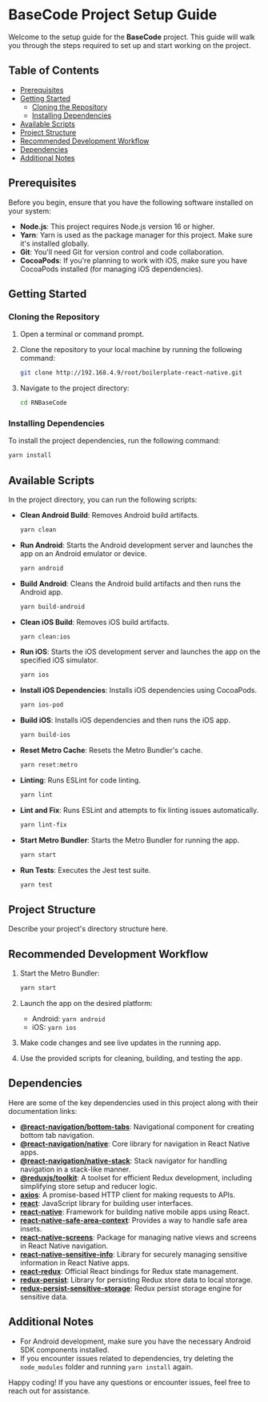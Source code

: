 # BaseCode Project Setup Guide

Welcome to the setup guide for the **BaseCode** project. This guide will walk you through the steps required to set up and start working on the project.

## Table of Contents

- [Prerequisites](#prerequisites)
- [Getting Started](#getting-started)
  - [Cloning the Repository](#cloning-the-repository)
  - [Installing Dependencies](#installing-dependencies)
- [Available Scripts](#available-scripts)
- [Project Structure](#project-structure)
- [Recommended Development Workflow](#recommended-development-workflow)
- [Dependencies](#dependencies)
- [Additional Notes](#additional-notes)

## Prerequisites

Before you begin, ensure that you have the following software installed on your system:

- **Node.js**: This project requires Node.js version 16 or higher.
- **Yarn**: Yarn is used as the package manager for this project. Make sure it's installed globally.
- **Git**: You'll need Git for version control and code collaboration.
- **CocoaPods**: If you're planning to work with iOS, make sure you have CocoaPods installed (for managing iOS dependencies).

## Getting Started

### Cloning the Repository

1. Open a terminal or command prompt.

2. Clone the repository to your local machine by running the following command:

   ```bash
   git clone http://192.168.4.9/root/boilerplate-react-native.git
   ```

3. Navigate to the project directory:

   ```bash
   cd RNBaseCode
   ```

### Installing Dependencies

To install the project dependencies, run the following command:

```bash
yarn install
```

## Available Scripts

In the project directory, you can run the following scripts:

- **Clean Android Build**: Removes Android build artifacts.

  ```bash
  yarn clean
  ```

- **Run Android**: Starts the Android development server and launches the app on an Android emulator or device.

  ```bash
  yarn android
  ```

- **Build Android**: Cleans the Android build artifacts and then runs the Android app.

  ```bash
  yarn build-android
  ```

- **Clean iOS Build**: Removes iOS build artifacts.

  ```bash
  yarn clean:ios
  ```

- **Run iOS**: Starts the iOS development server and launches the app on the specified iOS simulator.

  ```bash
  yarn ios
  ```

- **Install iOS Dependencies**: Installs iOS dependencies using CocoaPods.

  ```bash
  yarn ios-pod
  ```

- **Build iOS**: Installs iOS dependencies and then runs the iOS app.

  ```bash
  yarn build-ios
  ```

- **Reset Metro Cache**: Resets the Metro Bundler's cache.

  ```bash
  yarn reset:metro
  ```

- **Linting**: Runs ESLint for code linting.

  ```bash
  yarn lint
  ```

- **Lint and Fix**: Runs ESLint and attempts to fix linting issues automatically.

  ```bash
  yarn lint-fix
  ```

- **Start Metro Bundler**: Starts the Metro Bundler for running the app.

  ```bash
  yarn start
  ```

- **Run Tests**: Executes the Jest test suite.
  ```bash
  yarn test
  ```

## Project Structure

Describe your project's directory structure here.

## Recommended Development Workflow

1. Start the Metro Bundler:

   ```bash
   yarn start
   ```

2. Launch the app on the desired platform:

   - Android: `yarn android`
   - iOS: `yarn ios`

3. Make code changes and see live updates in the running app.

4. Use the provided scripts for cleaning, building, and testing the app.

## Dependencies

Here are some of the key dependencies used in this project along with their documentation links:

- **[@react-navigation/bottom-tabs](https://reactnavigation.org/docs/bottom-tabs)**: Navigational component for creating bottom tab navigation.
- **[@react-navigation/native](https://reactnavigation.org/docs/getting-started)**: Core library for navigation in React Native apps.
- **[@react-navigation/native-stack](https://reactnavigation.org/docs/stack-navigator)**: Stack navigator for handling navigation in a stack-like manner.
- **[@reduxjs/toolkit](https://redux-toolkit.js.org/)**: A toolset for efficient Redux development, including simplifying store setup and reducer logic.
- **[axios](https://axios-http.com/docs/intro)**: A promise-based HTTP client for making requests to APIs.
- **[react](https://reactjs.org/docs/getting-started.html)**: JavaScript library for building user interfaces.
- **[react-native](https://reactnative.dev/docs/getting-started)**: Framework for building native mobile apps using React.
- **[react-native-safe-area-context](https://github.com/th3rdwave/react-native-safe-area-context)**: Provides a way to handle safe area insets.
- **[react-native-screens](https://reactnative.dev/docs/navigation/native-stack#using-the-screens-package)**: Package for managing native views and screens in React Native navigation.
- **[react-native-sensitive-info](https://github.com/mCodex/react-native-sensitive-info)**: Library for securely managing sensitive information in React Native apps.
- **[react-redux](https://react-redux.js.org/introduction/quick-start)**: Official React bindings for Redux state management.
- **[redux-persist](https://redux-toolkit.js.org/)**: Library for persisting Redux store data to local storage.
- **[redux-persist-sensitive-storage](https://github.com/CodingZeal/redux-persist-sensitive-storage)**: Redux persist storage engine for sensitive data.

## Additional Notes

- For Android development, make sure you have the necessary Android SDK components installed.
- If you encounter issues related to dependencies, try deleting the `node_modules` folder and running `yarn install` again.

Happy coding! If you have any questions or encounter issues, feel free to reach out for assistance.

